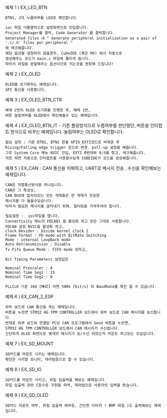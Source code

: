 예제 1 ) EX_LED_BTN

    BTN1, 2의 누름여부를 LED로 확인합니다.

    ioc 파일 더블클릭으로 설정화면으로 진입합니다.
    Project Manager를 클릭, Code Generator 를 클릭합니다.
    Generated files 내 " Generate peripheral initialization as a pair of '.c/.h' files per peripheral "
    에 체크해줍니다. 
    해당 옵션을 설정하지 않을경우, CubeIDE (혹은 MX) 에서 자동으로
    생성해주는 코드가 main.c 파일에 몰리게 됩니다. 
    따라서 파일을 분할해주는 옵션이므로 키는것을 권장해 드립니다!

예제 2 ) EX_OLED
    
    OLED를 초기화하는 예제입니다.
    SPI 통신을 사용합니다.

예제 3 ) EX_OLED_BTN_CTR

    예제 2번의 OLED 초기화를 진행한 후, 예제 1번,
    버튼 눌림여부를 OLED에서 확인해볼수 있는 예제입니다.

예제 4 ) EX_OLED_BTN_IT
    - 기존 폴링방식으로 누름여부를 판단했던, 버튼을
    인터럽트 방식으로 바꾸는 예제입니다. 
    눌림여부는 OLED로 확인합니다.

    필요 설정 : 기존 BTN1, BTN2 핀을 GPIO_EXTI모드로 바꿔준 후
    Rising/Falling edge trigger 모드로 변경. pull-up 설정을 해줍니다.
    그후 System Core 메뉴 NVIC 진입, EXTI 0번대와 9:5를 찾고, 체크해줍니다.
    저장 하면 자동으로 인터럽트를 사용할수있게 CUBEIDE가 코드를 생성해줍니다.

예제 5 ) EX_CAN
    - CAN 통신을 이해하고, UART로 메시지 전송 , 수신을 확인해보는 예제입니다.

    CAN은 직렬통신방식중 하나입니다.
    CAN은 그 특성상, 
    CAN BUS에 접속되있는 모든 개체들은 한 개체가 전송한
    메시지를 다 들을수있습니다.
    따라서 필요한 메시지를 걸러내기 위해, 필터링을 거쳐주어야 합니다.  

    필요설정 :  ioc파일을 엽니다.
    Connectivity 메뉴의 FDCAN1 을 활성화 하고 핀은 그대로 사용합니다.
    FDCAN 설정 NVIC을 활성화 하고,
    Clock Devider : Divide kernel clock 2 
    Frame Format : FD mode with BitRate Switching 
    Mode : internal LoopBack mode
    Auto Retransmission : Disable
    Tx Fifo Queue Mode : FIFO mode 로하고,

    Bit Timing Parameters 설정값은

    Nominal Prescaler : 8
    Nominal Time Seg1 : 13
    Nominal Time Seg2 : 6

    PLLCLK 기준 160 [MHZ] 라면 500k [bit/s] 의 BaudRate를 확인 할 수 있습니다.
    
예제 6 ) EX_CAN_2_ESP
    
    외부 보드와 CAN 통신을 하는 예제입니다.
    버튼을 누르면 STM32 HG TPM CONTROLLER 보드에서 외부 보드로 CAN 메시지를 송신합니다.
    반대로 외부 보드와 연결된 PC상 CAN 프로그램에서 Send 버튼을 누르면,
    STM32 HG TPM CONTROLLER 보드에서 CAN 메시지가 수신됩니다.
    간단하게 OLED 화면으로 몇개의 메시지가 송/수신 되었는지 카운트 하고있는 모습입니다.

예제 7 ) EX_SD_MOUNT

    SD카드를 마운트 시키는 예제입니다.
    확인은 시리얼 모니터, 테라텀등으로 할 수 있습니다.

예제 8 ) EX_SD_IO

    SD카드를 마운트 시키고, 파일 입출력을 해보는 예제입니다.
    파일 입출력 관련 C함수로 구현을 하며, 테라텀으로 사용자의 입력을 받습니다.

예제 9 ) EX_SD_OLED

    SD카드 마운트 여부, 파일 입출력 여부등, 간단한 이미지 ( BMP 파일 )도 출력해보는 예제입니다.
